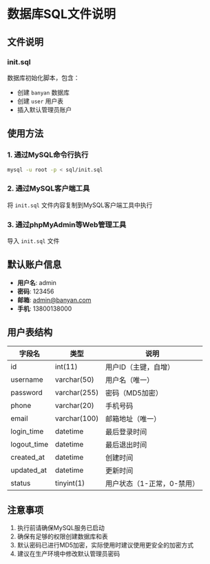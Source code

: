 # 数据库SQL文件说明

## 文件说明

### init.sql
数据库初始化脚本，包含：
- 创建 `banyan` 数据库
- 创建 `user` 用户表
- 插入默认管理员账户

## 使用方法

### 1. 通过MySQL命令行执行
```bash
mysql -u root -p < sql/init.sql
```

### 2. 通过MySQL客户端工具
将 `init.sql` 文件内容复制到MySQL客户端工具中执行

### 3. 通过phpMyAdmin等Web管理工具
导入 `init.sql` 文件

## 默认账户信息

- **用户名**: admin
- **密码**: 123456
- **邮箱**: admin@banyan.com
- **手机**: 13800138000

## 用户表结构

| 字段名 | 类型 | 说明 |
|--------|------|------|
| id | int(11) | 用户ID（主键，自增） |
| username | varchar(50) | 用户名（唯一） |
| password | varchar(255) | 密码（MD5加密） |
| phone | varchar(20) | 手机号码 |
| email | varchar(100) | 邮箱地址（唯一） |
| login_time | datetime | 最后登录时间 |
| logout_time | datetime | 最后退出时间 |
| created_at | datetime | 创建时间 |
| updated_at | datetime | 更新时间 |
| status | tinyint(1) | 用户状态（1-正常，0-禁用） |

## 注意事项

1. 执行前请确保MySQL服务已启动
2. 确保有足够的权限创建数据库和表
3. 默认密码已进行MD5加密，实际使用时建议使用更安全的加密方式
4. 建议在生产环境中修改默认管理员密码